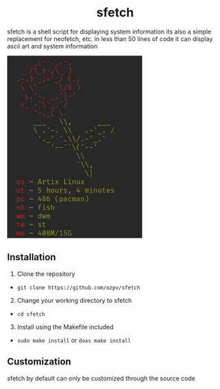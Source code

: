 <h1 align="center">sfetch</h1>
sfetch is a shell script for displaying system information 
its also a simple replacement for neofetch, etc.
in less than 50 lines of code it can display ascii art and system information

![preview](preview.png)

## Installation
1. Clone the repository
  - `git clone https://github.com/ozpv/sfetch`
2. Change your working directory to sfetch
  - `cd sfetch`
3. Install using the Makefile included
  - `sudo make install` or `doas make install`

## Customization
sfetch by default can only be customized through the source code
